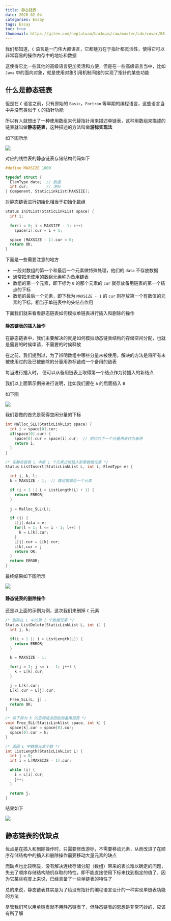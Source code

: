 ```yaml
---
title: 静态链表
date: 2020-02-04
categories: Essay
tags: Essay
toc: true
thumbnail: https://gitee.com/heptaluan/backups/raw/master/cdn/cover/08.jpg
---
```


我们都知道，`C` 语言是一门伟大都语言，它都魅力在于指针都灵活性，使得它可以非常容易的操作内存中的地址和数据

这使得它比一些其他的高级语言更加灵活和方便，但是在一些高级语言当中，比如 `Java` 中的面向对象，就是使用对象引用机制间接的实现了指针的某些功能

<!--more-->

## 什么是静态链表

但是在 `C` 语言之前，只有原始的 `Basic`，`Fortran` 等早期的编程语言，这些语言当中并没有类似于 `C` 的指针功能

所以有人就想出了一种使用数组来代替指针用来描述单链表，这种用数组来描述的链表就叫做**静态链表**，这种描述的方法叫做**游标实现法**

如下图所示

![](https://gitee.com/heptaluan/backups/raw/master/cdn/essay/12.png)

对应的线性表的静态链表存储结构代码如下

```c
#define MAXSIZE 1000

typedef struct {
  ElemType data;  // 数据
  int cur;        // 游标
} Component, StaticLinkList[MAXSIZE];
```

对静态链表进行初始化相当于初始化数组

```c
Status InitList(StaticLinkList space) {
  int i;
  
  for(i = 0; i < MAXSIZE - 1; i++)
    space[i].cur = i + 1;

  space [MAXSIZE - 1].cur = 0;
  return OK;
}
```

下面是一些需要注意的地方

* 一般对数组的第一个和最后一个元素做特殊处理，他们的 `data` 不存放数据
* 通常把未使用的数组元素称为备用链表
* 数组的第一个元素，即下标为 `0` 的那个元素的 `cur` 就存放备用链表的第一个结点的下标
* 数组的最后一个元素，即下标为 `MAXSIZE - 1` 的 `cur` 则存放第一个有数值的元素的下标，相当于单链表中的头结点作用

下面我们就来看看静态链表如何模拟单链表进行插入和删除的操作



#### 静态链表的插入操作

在静态链表中，我们主要解决的就是如何模拟动态链表结构的存储空间分配，也就是需要的时候申请，不需要的时候释放

在之前，我们提到过，为了辨明数组中哪些分量未被使用，解决的方法是将所有未被使用过的及已被删除的分量用游标链成一个备用的链表

每当进行插入时， 便可以从备用链表上取得第一个结点作为待插入的新结点

我们以上面第示例来进行说明，比如我们要在 `A` 的后面插入 `B`

如下图

![](https://gitee.com/heptaluan/backups/raw/master/cdn/essay/13.png)

我们要做的首先是获得空闲分量的下标

```c
int Malloc_SLL(StaticLinkList space) {
  int i = space[0].cur;
  if(space[0].cur) {
    space[0].cur = space[i].cur;  // 把它的下一个分量用来作为备用
    return i;
  }
}

/* 在静态链表 L 中第 i 个元素之前插入新第数据元素 */
Status ListInsert(StaticLinkList L, int i, ElemType e) {

  int j, k, l;
  k = MAXSIZE - 1;  // 数组第最后一个元素

  if (i < 1 || i > ListLength(L) + 1) {
    return ERROR;
  }
  
  j = Malloc_SLL(L);

  if (j) {
    L[j].data = e;
    for(l = 1; l <= i - 1; l++) {
      k = L[k].cur;
    }
    L[j].cur = L[k].cur;
    L[k],cur = j
    return OK;
  }
  return ERROR;
}
```

最终结果如下图所示

![](https://gitee.com/heptaluan/backups/raw/master/cdn/essay/14.png)



#### 静态链表的删除操作

还是以上面的示例为例，这次我们来删掉 `C` 元素

```c
/* 删除在 L 中的第 i 个数据元素 */
Status ListDelete(StaticLinkList L, int i) {
  int j, k;

  if(i < 1 || i > ListLength(L)) {
    return ERROR;
  }

  k = MAXSIZE - 1;

  for(j = 1; j <= i - 1; j++) {
    k = L[k].cur;
  }

  j = L[k].cur;
  L[k].cur = L[j].cur;

  Free_SLL(L, j) ;
  return OK;
}

/* 将下标为 k 的空闲结点回收到备用链表 */
void Free_SLL(StaticLinklist space, int k) {
  space[k].cur = space[0].cur;
  space[0].cur = k;
}

/* 返回 L 中数据元素个数 */
int ListLength(StaticLinkList L) {
  int j = 0;
  int i = L[MAXSIZE - 1].cur;

  while (i) {
    i = L[i].cur;
    j++;
  }

  return j;
}
```

结果如下

![](https://gitee.com/heptaluan/backups/raw/master/cdn/essay/15.png)



## 静态链表的优缺点

优点是在插入和删除操作时，只需要修改游标，不需要移动元素，从而改进了在顺序存储结构中的插入和删除操作需要移动大量元素的缺点

而缺点也比较明显，没有解决连续存储分配（数组）带来的表长难以确定的问题，失去了顺序存储结构随机存取的特性，即不能直接使用下标来找到指定的值了，因为它某些程度上来说，已经具备了一些单链表的特性了

总的来说，静态链表其实是为了给没有指针的编程语言设计的一种实现单链表功能的方法

尽管我们可以用单链表就不用静态链表了，但静态链表的思想是非常巧妙的，应该有所了解